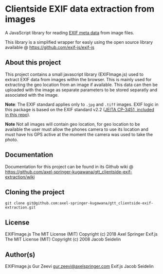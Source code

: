 # Clientside EXIF data extraction from images 

A JavaScript library for reading [EXIF meta data](https://en.wikipedia.org/wiki/Exchangeable_image_file_format) from image files.

This library is a simplified wrapper for easly using the open source library available @ https://github.com/exif-js/exif-js

## About this project
This project contains a small javascript library (EXIFImage.js) used to extract EXIF data from images within the browser.
This is mainly used for extracting the geo location from an image if available.
This data can then be uploaded with the image as separate parameters to be stored separatly and associated with the image.

**Note**: The EXIF standard applies only to `.jpg` and `.tiff` images. EXIF logic in this package is based on the EXIF standard v2.2 ([JEITA CP-3451, included in this repo](/spec/Exif2-2.pdf)).

**Note** Not all images will contain geo location, for geo location to be available the user must allow the phones camera to use its location and must have his GPS active at the moment the camera was used to take the photo.

## Documentation
Documentation for this project can be found in its Github wiki @ https://github.com/axel-springer-kugawana/gtt_clientside-exif-extraction/wiki

## Cloning the project
``` git clone git@github.com:axel-springer-kugawana/gtt_clientside-exif-extraction.git ```

## License
EXIFImage.js The MIT License (MIT)  Copyright (c) 2018 Axel Springer
Exif.js The MIT License (MIT) Copyright (c) 2008 Jacob Seidelin

## Author(s)
EXIFImage.js Gur Zeevi gur.zeevi@axelspringer.com
Exif.js Jacob Seidelin
